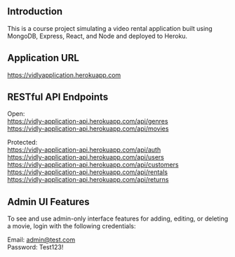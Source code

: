 ## Introduction

This is a course project simulating a video rental application built using MongoDB, Express, React, and Node and deployed to Heroku.

## Application URL

https://vidlyapplication.herokuapp.com

## RESTful API Endpoints

Open: <br />
https://vidly-application-api.herokuapp.com/api/genres <br />
https://vidly-application-api.herokuapp.com/api/movies <br />

Protected: <br />
https://vidly-application-api.herokuapp.com/api/auth <br />
https://vidly-application-api.herokuapp.com/api/users <br />
https://vidly-application-api.herokuapp.com/api/customers <br />
https://vidly-application-api.herokuapp.com/api/rentals <br />
https://vidly-application-api.herokuapp.com/api/returns <br />

## Admin UI Features

To see and use admin-only interface features for adding, editing, or deleting a movie, login with the following credentials: <br />

Email: admin@test.com <br />
Password: Test123! <br />
